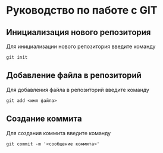 # Руководство по паботе с GIT

## Инициализация нового репозитория

Для инициализации нового репозитория введите команду
```
git init
```
## Добавление файла в репозиторий

Для добавления файла в репозиторий введите команду
```
git add <имя файла>
```
## Создание коммита

Для создания коммита введите команду
```
git commit -m '<сообщение коммита>'
```
